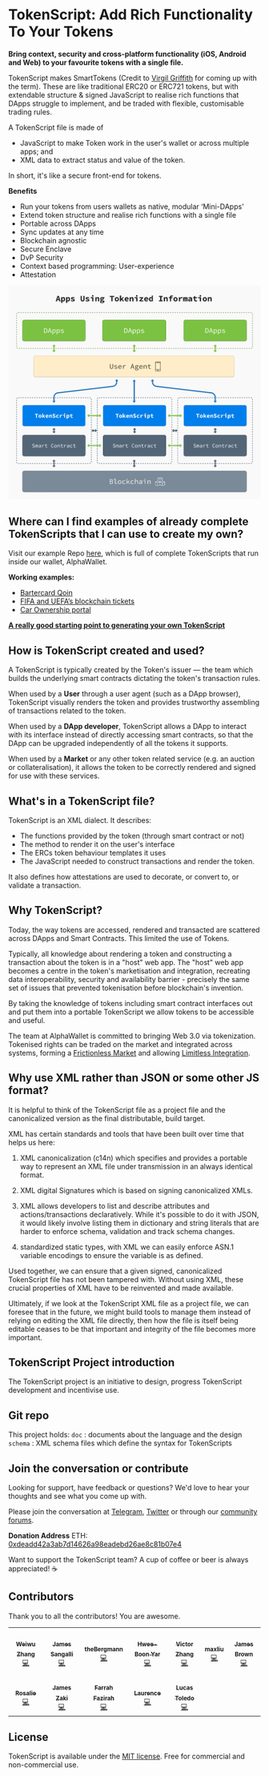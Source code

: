 
# TokenScript: Add Rich Functionality To Your Tokens

**Bring context, security and cross-platform functionality (iOS, Android and Web) to your favourite tokens with a single file.**

TokenScript makes SmartTokens (Credit to [Virgil Griffith](https://twitter.com/virgilgr) for coming up with the term). These are like traditional ERC20 or ERC721 tokens, but with extendable structure & signed JavaScript to realise rich functions that DApps struggle to implement, and be traded with flexible, customisable trading rules.

A TokenScript file is made of
- JavaScript to make Token work in the user's wallet or across multiple apps; and
- XML data to extract status and value of the token.

In short, it's like a secure front-end for tokens.

**Benefits**
-   Run your tokens from users wallets as native, modular ‘Mini-DApps'
-   Extend token structure and realise rich functions with a single file
-   Portable across DApps
-   Sync updates at any time
-   Blockchain agnostic
-   Secure Enclave
-   DvP Security
-   Context based programming: User-experience
-   Attestation

![tokenscript stack alphawallet dapps](/doc/img/readme/tokenscript-stack.jpg)

## Where can I find examples of already complete TokenScripts that I can use to create my own?
Visit our example Repo [here](https://github.com/AlphaWallet/TokenScript-Examples), which is full of complete TokenScripts that run inside our wallet, AlphaWallet.

**Working examples:**
- [Bartercard Qoin](https://play.google.com/store/apps/details?id=com.qoin.wallet&hl=en)
- [FIFA and UEFA’s blockchain tickets](https://apps.apple.com/au/app/shankai/id1492559481)
- [Car Ownership portal](https://github.com/AlphaWallet/TokenScript-Examples/tree/master/examples/Karma)

[**A really good starting point to generating your own TokenScript**](https://github.com/AlphaWallet/TokenScript-Examples/tree/master/tutorial#future-obtaining-sample-files-schema-202003)

## How is TokenScript created and used?

A TokenScript is typically created by the Token's issuer — the team which builds the underlying smart contracts dictating the token's transaction rules.

When used by a **User** through a user agent (such as a DApp browser), TokenScript visually renders the token and provides trustworthy assembling of transactions related to the token.

When used by a **DApp developer**, TokenScript allows a DApp to interact with its interface instead of directly accessing smart contracts, so that the DApp can be upgraded independently of all the tokens it supports.

When used by a **Market** or any other token related service (e.g. an auction or collateralisation), it allows the token to be correctly rendered and signed for use with these services.

## What's in a TokenScript file?

TokenScript is an XML dialect. It describes:

-   The functions provided by the token (through smart contract or not)
-   The method to render it on the user's interface
-   The ERCs token behaviour templates it uses
-   The JavaScript needed to construct transactions and render the token.

It also defines how attestations are used to decorate, or convert to, or validate a transaction.

## Why TokenScript?

Today, the way tokens are accessed, rendered and transacted are scattered across DApps and Smart Contracts. This limited the use of Tokens.

Typically, all knowledge about rendering a token and constructing a transaction about the token is in a "host" web app. The "host" web app becomes a centre in the token's marketisation and integration, recreating data interoperability, security and availability barrier - precisely the same set of issues that prevented tokenisation before blockchain's invention.

By taking the knowledge of tokens including smart contract interfaces out and put them into a portable TokenScript we allow tokens to be accessible and useful.

The team at AlphaWallet is committed to bringing Web 3.0 via tokenization. Tokenised rights can be traded on the market and integrated across systems, forming a [Frictionless Market](https://github.com/AlphaWallet/TokenScript/blob/master/doc/design_paper.md#creating-a-frictionless-market) and allowing [Limitless Integration](https://github.com/AlphaWallet/TokenScript/blob/master/doc/design_paper.md#blockchain-integrates-the-web).

## Why use XML rather than JSON or some other JS format?

It is helpful to think of the TokenScript file as a project file and the canonicalized version as the final distributable, build target.

XML has certain standards and tools that have been built over time that helps us here:

1. XML canonicalization (c14n) which specifies and provides a portable way to represent an XML file under transmission in an always identical format.

2. XML digital Signatures which is based on signing canonicalized XMLs.

3. XML allows developers to list and describe attributes and actions/transactions declaratively. While it's possible to do it with JSON, it would likely involve listing them in dictionary and string literals that are harder to enforce schema, validation and track schema changes.

4. standardized static types, with XML we can easily enforce ASN.1 variable encodings to ensure the variable is as defined.

Used together, we can ensure that a given signed, canonicalized TokenScript file has not been tampered with. Without using XML, these crucial properties of XML have to be reinvented and made available.

Ultimately, if we look at the TokenScript XML file as a project file, we can foresee that in the future, we might build tools to manage them instead of relying on editing the XML file directly, then how the file is itself being editable ceases to be that important and integrity of the file becomes more important.

## TokenScript Project introduction

The TokenScript project is an initiative to design, progress TokenScript development and incentivise use.

## Git repo

This project holds:
`doc` : documents about the language and the design
`schema` : XML schema files which define the syntax for TokenScripts


## Join the conversation or contribute

Looking for support, have feedback or questions? We'd love to hear your thoughts and see what you come up with.

Please join the conversation at [Telegram](https://t.me/AlphaWalletGroup), [Twitter](https://twitter.com/AlphaWallet) or through our [community forums](https://community.tokenscript.org/).

**Donation Address**
ETH: [0xdeadd42a3ab7d14626a98eadebd26ae8c81b07e4](https://etherscan.io/address/0xdeadd42a3ab7d14626a98eadebd26ae8c81b07e4)

Want to support the TokenScript team? A cup of coffee or beer is always appreciated! ☕

## Contributors

Thank you to all the contributors! You are awesome.

<!-- ALL-CONTRIBUTORS-LIST:START - Do not remove or modify this section -->
<!-- prettier-ignore-start -->
<!-- markdownlint-disable -->
<table>
  <tr>
    <td align="center"><a href="https://github.com/colourful-land"><img src="https://avatars3.githubusercontent.com/u/548435?v=4" width="100px;" alt=""/><br /><sub><b>Weiwu Zhang</b></sub></a><br /><a href="https://github.com/AlphaWallet/TokenScript/commits?author=colourful-land" title="Code">💻</a></td>
    <td align="center"><a href="https://github.com/James-Sangalli"><img src="https://avatars0.githubusercontent.com/u/16630514?v=4" width="100px;" alt=""/><br/><sub><b>James Sangalli</b></sub></a><br/><a href="https://github.com/AlphaWallet/TokenScript/commits?author=James-Sangalli" title="Code">💻</a></td>
    <td align="center"><a href="https://github.com/theBergmann"><img src="https://avatars1.githubusercontent.com/u/25482130?s=400&v=4" width="100px;" alt=""/><br /><sub><b>theBergmann</b></sub></a><br /><a href="https://github.com/AlphaWallet/TokenScript/commits?author=theBergmann" title="Code">💻</a></td>
    <td align="center"><a href="https://github.com/hboon"><img src="https://avatars2.githubusercontent.com/u/56189?v=4" width="100px;" alt=""/><br /><sub><b>Hwee-Boon Yar</b></sub></a><br /><a href="#ideas-hboon" title="Code">💻</a></td>
    <td align="center"><a href="https://github.com/zhangzhongnan928"><img src="https://avatars2.githubusercontent.com/u/33795543?v=4" width="100px;" alt=""/><br /><sub><b>Victor Zhang</b></sub></a><br /><a href="#ideas-zhangzhongnan928" title="Code">💻</a></td>
    <td align="center"><a href="https://github.com/liuxiaohao"><img src="https://avatars0.githubusercontent.com/u/1217967?s=400&u=d09aff7ab31b53ffffb2af8bd8d41eda7e3b79fe&v=4" width="100px;" alt=""/><br /><sub><b>maxliu</b></sub></a><br /><a href="https://github.com/AlphaWallet/TokenScript/commits?author=liuxiaohao" title="Code">💻</a></td>
    <td align="center"><a href="https://github.com/JamesSmartCell"><img src="https://avatars2.githubusercontent.com/u/12689544?v=4" width="100px;" alt=""/><br /><sub><b>James Brown</b></sub></a><br /><a href="https://github.com/AlphaWallet/TokenScript/commits?author=JamesSmartCell" title="Code">💻</a></td>
  </tr>
  <tr>
    <td align="center"><a href="https://github.com/developerpeachy"><img src="https://avatars3.githubusercontent.com/u/13824586?s=400&u=329f22d53d8c50f3877f909a6a7f0321d1e215db&v=4" width="100px;" alt=""/><br /><sub><b>Rosalie</b></sub></a><br /><a href="https://github.com/AlphaWallet/TokenScript/commits?author=developerpeachy" title="Code">💻</a></td>
    <td align="center"><a href="http://medium.com/@james.zaki"><img src="https://avatars3.githubusercontent.com/u/939603?v=4" width="100px;" alt=""/><br /><sub><b>James Zaki</b></sub></a><br /><a href="https://github.com/AlphaWallet/alpha-wallet-ios/commits?author=jzaki" title="Code">💻</a></td>
    <td align="center"><a href="https://github.com/farrahfazirah"><img src="https://avatars2.githubusercontent.com/u/20555752?s=460&u=74320573120d8411594a3ffa48e2c6a1a5be3257&v=4" width="100px;" alt=""/><br /><sub><b>Farrah Fazirah</b></sub></a><br /><a href="https://github.com/AlphaWallet/TokenScript/commits?author=farrahfazirah" title="Code">💻</a></td>
    <td align="center"><a href="https://github.com/lanlan3322"><img src="https://avatars0.githubusercontent.com/u/26592081?s=400&u=e70d78508c13db2b533ac081c3677b9aea85c8cf&v=4" width="100px;" alt=""/><br /><sub><b>Laurence</b></sub></a><br /><a href="https://github.com/AlphaWallet/TokenScript/commits?author=lanlan3322" title="Code">💻</a></td>
    <td align="center"><a href="https://github.com/hellolucas"><img src="https://avatars3.githubusercontent.com/u/17125002?v=4" width="100px;" alt=""/><br /><sub><b>Lucas Toledo</b></sub></a><br /><a href="https://github.com/AlphaWallet/TokenScript/commits?author=hellolucas" title="Code">💻</a></td>
  </tr>
</table>

<!-- markdownlint-enable -->
<!-- prettier-ignore-end -->
<!-- ALL-CONTRIBUTORS-LIST:END -->

## License
TokenScript is available under the [MIT license](https://github.com/AlphaWallet/TokenScript/blob/master/LICENSE). Free for commercial and non-commercial use.
